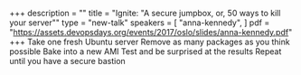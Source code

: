 +++
description = ""
title = "Ignite: \"A secure jumpbox, or, 50 ways to kill your server\""
type = "new-talk"
speakers = [
        "anna-kennedy",
]
pdf = "https://assets.devopsdays.org/events/2017/oslo/slides/anna-kennedy.pdf"
+++
Take one fresh Ubuntu server
Remove as many packages as you think possible
Bake into a new AMI
Test and be surprised at the results
Repeat until you have a secure bastion